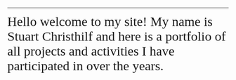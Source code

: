 
---

<span style="font-family: Comic Sans MS; font-size: 30px;">Hello welcome to my site! My name is Stuart Christhilf and here is a portfolio of all projects and activities I have participated in over the years.</span>





